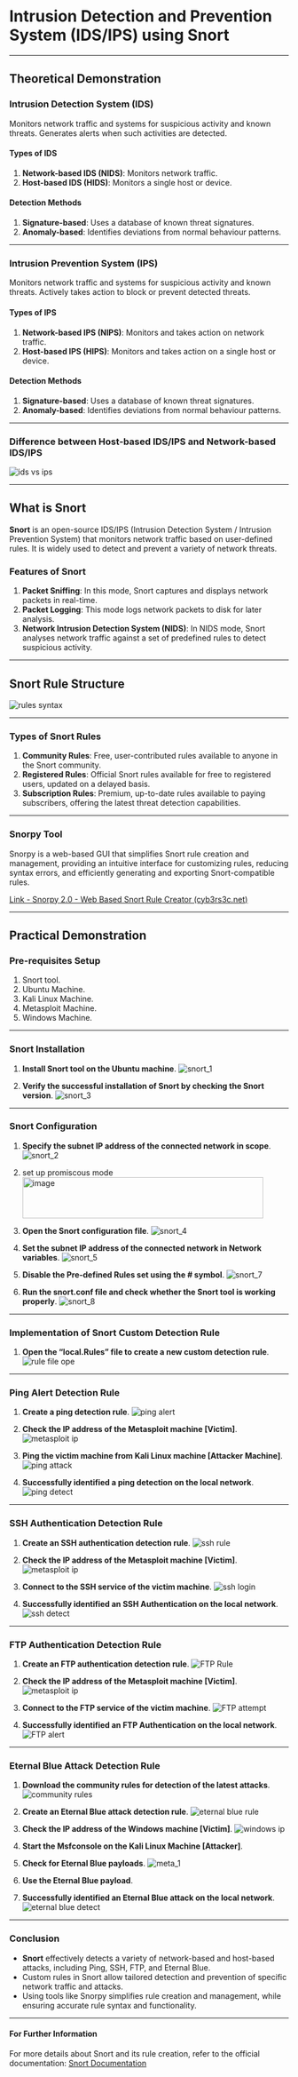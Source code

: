 
# Intrusion Detection and Prevention System (IDS/IPS) using Snort

---

## Theoretical Demonstration

### Intrusion Detection System (IDS)
Monitors network traffic and systems for suspicious activity and known threats. Generates alerts when such activities are detected.

#### Types of IDS
1. **Network-based IDS (NIDS)**: Monitors network traffic.
2. **Host-based IDS (HIDS)**: Monitors a single host or device.

#### Detection Methods
1. **Signature-based**: Uses a database of known threat signatures.
2. **Anomaly-based**: Identifies deviations from normal behaviour patterns.

---

### Intrusion Prevention System (IPS)
Monitors network traffic and systems for suspicious activity and known threats. Actively takes action to block or prevent detected threats.

#### Types of IPS
1. **Network-based IPS (NIPS)**: Monitors and takes action on network traffic.
2. **Host-based IPS (HIPS)**: Monitors and takes action on a single host or device.

#### Detection Methods
1. **Signature-based**: Uses a database of known threat signatures.
2. **Anomaly-based**: Identifies deviations from normal behaviour patterns.

---

### Difference between Host-based IDS/IPS and Network-based IDS/IPS

![ids vs ips](https://github.com/user-attachments/assets/251798f5-1481-4e97-94ca-b711dc320a76)

---

## What is Snort

**Snort** is an open-source IDS/IPS (Intrusion Detection System / Intrusion Prevention System) that monitors network traffic based on user-defined rules. It is widely used to detect and prevent a variety of network threats.

### Features of Snort
1. **Packet Sniffing**: In this mode, Snort captures and displays network packets in real-time.
2. **Packet Logging**: This mode logs network packets to disk for later analysis.
3. **Network Intrusion Detection System (NIDS)**: In NIDS mode, Snort analyses network traffic against a set of predefined rules to detect suspicious activity.

---

## Snort Rule Structure

![rules syntax](https://github.com/user-attachments/assets/b6ed54b4-4191-4539-82bf-49048f2d3358)

---

### Types of Snort Rules
1. **Community Rules**: Free, user-contributed rules available to anyone in the Snort community.
2. **Registered Rules**: Official Snort rules available for free to registered users, updated on a delayed basis.
3. **Subscription Rules**: Premium, up-to-date rules available to paying subscribers, offering the latest threat detection capabilities.

---

### Snorpy Tool
Snorpy is a web-based GUI that simplifies Snort rule creation and management, providing an intuitive interface for customizing rules, reducing syntax errors, and efficiently generating and exporting Snort-compatible rules.

[Link - Snorpy 2.0 - Web Based Snort Rule Creator (cyb3rs3c.net)](https://cyb3rs3c.net)

---

## Practical Demonstration

### Pre-requisites Setup
1. Snort tool.
2. Ubuntu Machine.
3. Kali Linux Machine.
4. Metasploit Machine.
5. Windows Machine.

---

### Snort Installation

1. **Install Snort tool on the Ubuntu machine**.
![snort_1](https://github.com/user-attachments/assets/f0499080-d71a-490c-a40b-e136a355fc87)

2. **Verify the successful installation of Snort by checking the Snort version**.
![snort_3](https://github.com/user-attachments/assets/f4b7811f-2490-449f-9bd8-74d952b6b112)

---

### Snort Configuration

1. **Specify the subnet IP address of the connected network in scope**.
![snort_2](https://github.com/user-attachments/assets/5a994336-27fc-48fd-84f0-6161a3cce08d)

2. set up promiscous mode
   <img width="434" height="74" alt="image" src="https://github.com/user-attachments/assets/b330237e-2f68-4b3f-a4fb-1f25ef5769f5" />
 
4.  **Open the Snort configuration file**.
![snort_4](https://github.com/user-attachments/assets/055083f7-ae0f-4e47-b54e-be8a24c10882)

5. **Set the subnet IP address of the connected network in Network variables**.
![snort_5](https://github.com/user-attachments/assets/2e54fdca-88e7-4b04-80dc-136915a28f9a)

6. **Disable the Pre-defined Rules set using the # symbol**.
![snort_7](https://github.com/user-attachments/assets/1d6391ac-8728-4e7a-8994-eaf5335fe064)

7. **Run the snort.conf file and check whether the Snort tool is working properly**.
![snort_8](https://github.com/user-attachments/assets/9eb55c1f-7c40-4b48-97b7-7951fc9a08d5)

---

### Implementation of Snort Custom Detection Rule

1. **Open the “local.Rules” file to create a new custom detection rule**.
![rule file ope](https://github.com/user-attachments/assets/911810f0-bd3e-4168-8b19-8dd423a9a1f9)

---

### Ping Alert Detection Rule

1. **Create a ping detection rule**.
![ping alert](https://github.com/user-attachments/assets/c9202488-d15c-40d8-a963-18c808642923)

2. **Check the IP address of the Metasploit machine [Victim]**.
![metasploit ip](https://github.com/user-attachments/assets/e48bf011-4d81-4bce-8634-9d0d7420a463)

3. **Ping the victim machine from Kali Linux machine [Attacker Machine]**.
![ping attack](https://github.com/user-attachments/assets/e6f7a209-1898-407e-b61e-8e404ecc15bd)

4. **Successfully identified a ping detection on the local network**.
![ping detect](https://github.com/user-attachments/assets/acb95bb6-6a50-42df-9ff3-439c424832fe)

---

### SSH Authentication Detection Rule

1. **Create an SSH authentication detection rule**.
![ssh rule](https://github.com/user-attachments/assets/ccbb155c-4879-44b6-895c-6dd7365ad7d6)

2. **Check the IP address of the Metasploit machine [Victim]**.
![metasploit ip](https://github.com/user-attachments/assets/81876619-110f-4854-97f2-66525a08f15b)

3. **Connect to the SSH service of the victim machine**.
![ssh login](https://github.com/user-attachments/assets/818b01d8-786b-4be9-b884-5e13f61a0f9d)

4. **Successfully identified an SSH Authentication on the local network**.
![ssh detect](https://github.com/user-attachments/assets/b0e63829-43a5-4f3c-9181-20d4b977d955)

---

### FTP Authentication Detection Rule

1. **Create an FTP authentication detection rule**.
![FTP Rule](https://github.com/user-attachments/assets/03030d3f-b08b-4d39-b4e5-275f86236392)

2. **Check the IP address of the Metasploit machine [Victim]**.
![metasploit ip](https://github.com/user-attachments/assets/1e1b6e8b-b05d-47d1-849d-2539087b672a)

3. **Connect to the FTP service of the victim machine**.
![FTP attempt](https://github.com/user-attachments/assets/33a94fab-81ad-44d9-a65c-69c906125391)

4. **Successfully identified an FTP Authentication on the local network**.
![FTP alert](https://github.com/user-attachments/assets/b9175f76-6a4f-4c55-9fa8-32e0e7bf07fd)

---

### Eternal Blue Attack Detection Rule

1. **Download the community rules for detection of the latest attacks**.
![community rules](https://github.com/user-attachments/assets/8bb8eafb-63d6-4970-85da-c0482a591d6c)

2. **Create an Eternal Blue attack detection rule**.
![eternal blue rule](https://github.com/user-attachments/assets/f34f224f-e889-4f08-a9b5-cbc22ecde3c6)

3. **Check the IP address of the Windows machine [Victim]**.
![windows ip](https://github.com/user-attachments/assets/21592e1c-9fcd-4396-a45a-e3ec2a448a3f)

4. **Start the Msfconsole on the Kali Linux Machine [Attacker]**.
5. **Check for Eternal Blue payloads**.
![meta_1](https://github.com/user-attachments/assets/7c361a4f-0c28-4204-a5b9-65f5caaa6d52)

7. **Use the Eternal Blue payload**.
8. **Successfully identified an Eternal Blue attack on the local network**.
![eternal blue detect](https://github.com/user-attachments/assets/3a249180-8b72-4268-94bb-e5da46898111)

---

### Conclusion

- **Snort** effectively detects a variety of network-based and host-based attacks, including Ping, SSH, FTP, and Eternal Blue.
- Custom rules in Snort allow tailored detection and prevention of specific network traffic and attacks.
- Using tools like Snorpy simplifies rule creation and management, while ensuring accurate rule syntax and functionality.

---

#### For Further Information

For more details about Snort and its rule creation, refer to the official documentation: [Snort Documentation](https://www.snort.org/)
